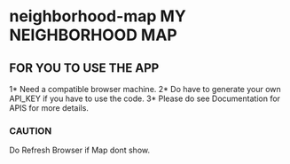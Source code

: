 # neighborhood-map **MY NEIGHBORHOOD MAP**


## FOR YOU TO USE THE APP 

1* Need a compatible browser machine.
2* Do have to generate your own API_KEY if you have to use the code.
3* Please do  see Documentation for APIS for more details.

### CAUTION
Do Refresh Browser if Map dont show.
